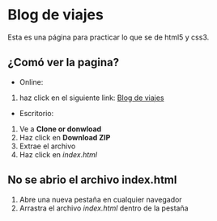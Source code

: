 # Blog de viajes
Esta es una página para practicar lo que se de html5 y css3.

## ¿Comó ver la pagina?
* Online:
1. haz click en el siguiente link: [Blog de viajes](https://ivandez.github.io/Blog-de-viajes/)
* Escritorio:
1. Ve a **Clone or donwload**
2. Haz click en **Download ZIP**
3. Extrae el archivo
4. Haz click en _index.html_
## No se abrio el archivo index.html
1. Abre una nueva pestaña en cualquier navegador
2. Arrastra el archivo _index.html_ dentro de la pestaña
